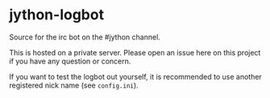 # jython-logbot
Source for the irc bot on the #jython channel.

This is hosted on a private server. Please open an issue here on this project if you have any question or concern.

If you want to test the logbot out yourself, it is recommended to use another registered nick name (see `config.ini`).


